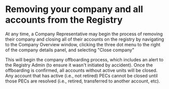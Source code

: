 # Removing your company and all accounts from the Registry

At any time, a Company Representative may begin the process of removing their company and closing all of their accounts on the registry by navigating to the Company Overview window, clicking the three dot menu to the right of the company details panel, and selecting "Close company"

This will begin the company offboarding process, which includes an alert to the Registry Admin (to ensure it wasn't initiated by accident). Once the offboarding is confirmed, all accounts without active units will be closed. Any account that has active (i.e., not retired) PECs cannot be closed until those PECs are resolved (i.e., retired, transferred to another account, etc).
